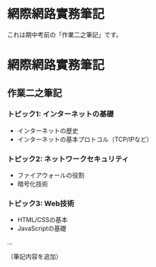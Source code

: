 # 網際網路實務筆記
これは期中考前の「作業二之筆記」です。

# 網際網路實務筆記

## 作業二之筆記

### トピック1: インターネットの基礎
- インターネットの歴史
- インターネットの基本プロトコル（TCP/IPなど）

### トピック2: ネットワークセキュリティ
- ファイアウォールの役割
- 暗号化技術

### トピック3: Web技術
- HTML/CSSの基本
- JavaScriptの基礎

...

（筆記内容を追加）
